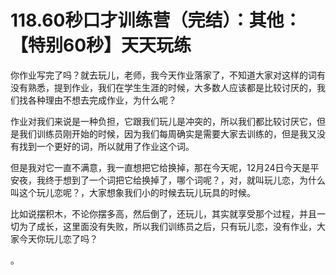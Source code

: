 # 118.60秒口才训练营（完结）：其他：【特别60秒】天天玩练

你作业写完了吗？就去玩儿，老师，我今天作业落家了，不知道大家对这样的词有没有熟悉，提到作业，我们在学生生涯的时候，大多数人应该都是比较讨厌的，我们找各种理由不想去完成作业，为什么呢？

作业对我们来说是一种负担，它跟我们玩儿是冲突的，所以我们都比较讨厌它，但是我们训练员刚开始的时候，因为我们每周确实是需要大家去训练的，但是我又没有找到一个更好的词，所以就用了作业这个词。

但是我对它一直不满意，我一直想把它给换掉，那在今天呢，12月24日今天是平安夜，我终于想到了一个词把它给换掉了，哪个词呢？，对，就叫玩儿恋，为什么叫这个玩儿恋呢？，大家想象我们小的时候去玩儿玩具的时候。

比如说摆积木，不论你摆多高，然后倒了，还玩儿，其实就享受那个过程，并且一切为了成长，这里面没有失败，所以我们训练员之后，只有玩儿恋，没有作业，大家今天你玩儿恋了吗？

。